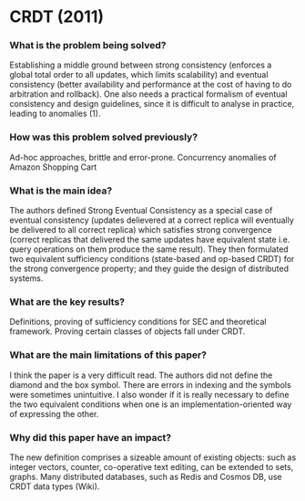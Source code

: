 # CRDT (2011)

### What is the problem being solved?

Establishing a middle ground between strong consistency (enforces a global total order to all updates, which limits scalability) and eventual consistency (better availability and performance at the cost of having to do arbitration and rollback). One also needs a practical formalism of eventual consistency and design guidelines, since it is difficult to analyse in practice, leading to anomalies (1). 

### How was this problem solved previously?

Ad-hoc approaches, brittle and error-prone.
Concurrency anomalies of Amazon Shopping Cart

### What is the main idea?

The authors defined Strong Eventual Consistency as a special case of eventual consistency (updates delievered at a correct replica will eventually be delivered to all correct replica) which satisfies strong convergence (correct replicas that delivered the same updates have equivalent state i.e. query operations on them produce the same result). They then formulated two equivalent sufficiency conditions (state-based and op-based CRDT) for the strong convergence property; and they guide the design of distributed systems.


### What are the key results?

Definitions, proving of sufficiency conditions for SEC and theoretical framework. Proving certain classes of objects fall under CRDT.

### What are the main limitations of this paper?

I think the paper is a very difficult read. The authors did not define the diamond and the box symbol. There are errors in indexing and the symbols were sometimes unintuitive. I also wonder if it is really necessary to define the two equivalent conditions when one is an implementation-oriented way of expressing the other.

### Why did this paper have an impact?

The new definition comprises a sizeable amount of existing objects: such as integer vectors, counter, co-operative text editing, can be extended to sets, graphs. Many distributed databases, such as Redis and Cosmos DB, use CRDT data types (Wiki).



